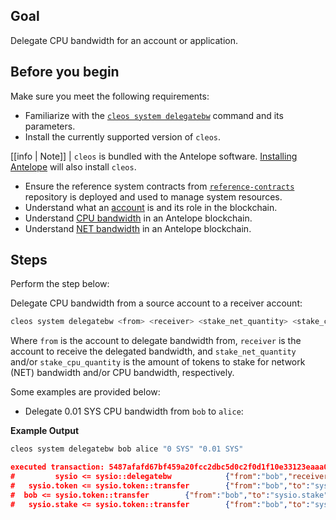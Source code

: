 ## Goal

Delegate CPU bandwidth for an account or application.

## Before you begin

Make sure you meet the following requirements:

* Familiarize with the [`cleos system delegatebw`](../03_command-reference/system/system-delegatebw.md) command and its parameters.
* Install the currently supported version of `cleos`.

[[info | Note]]
| `cleos` is bundled with the Antelope software. [Installing Antelope](../../00_install/index.md) will also install `cleos`.

* Ensure the reference system contracts from [`reference-contracts`](https://github.com/AntelopeIO/reference-contracts) repository is deployed and used to manage system resources.
* Understand what an [account](/glossary.md#account) is and its role in the blockchain.
* Understand [CPU bandwidth](/glossary.md#cpu) in an Antelope blockchain.
* Understand [NET bandwidth](/glossary.md#net) in an Antelope blockchain.

## Steps

Perform the step below:

Delegate CPU bandwidth from a source account to a receiver account:

```sh
cleos system delegatebw <from> <receiver> <stake_net_quantity> <stake_cpu_quantity>
```

Where `from` is the account to delegate bandwidth from, `receiver` is the account to receive the delegated bandwidth, and `stake_net_quantity` and/or `stake_cpu_quantity` is the amount of tokens to stake for network (NET) bandwidth and/or CPU bandwidth, respectively.

Some examples are provided below:

* Delegate 0.01 SYS CPU bandwidth from `bob` to `alice`:

**Example Output**

```sh
cleos system delegatebw bob alice "0 SYS" "0.01 SYS"
```
```json
executed transaction: 5487afafd67bf459a20fcc2dbc5d0c2f0d1f10e33123eaaa07088046fd18e3ae  192 bytes  503 us
#         sysio <= sysio::delegatebw            {"from":"bob","receiver":"alice","stake_net_quantity":"0.0000 SYS","stake_cpu_quantity":"0.0100 SYS"...
#   sysio.token <= sysio.token::transfer        {"from":"bob","to":"sysio.stake","quantity":"0.0010 SYS","memo":"stake bandwidth"}
#  bob <= sysio.token::transfer        {"from":"bob","to":"sysio.stake","quantity":"0.0010 SYS","memo":"stake bandwidth"}
#   sysio.stake <= sysio.token::transfer        {"from":"bob","to":"sysio.stake","quantity":"0.0010 SYS","memo":"stake bandwidth"}
```
